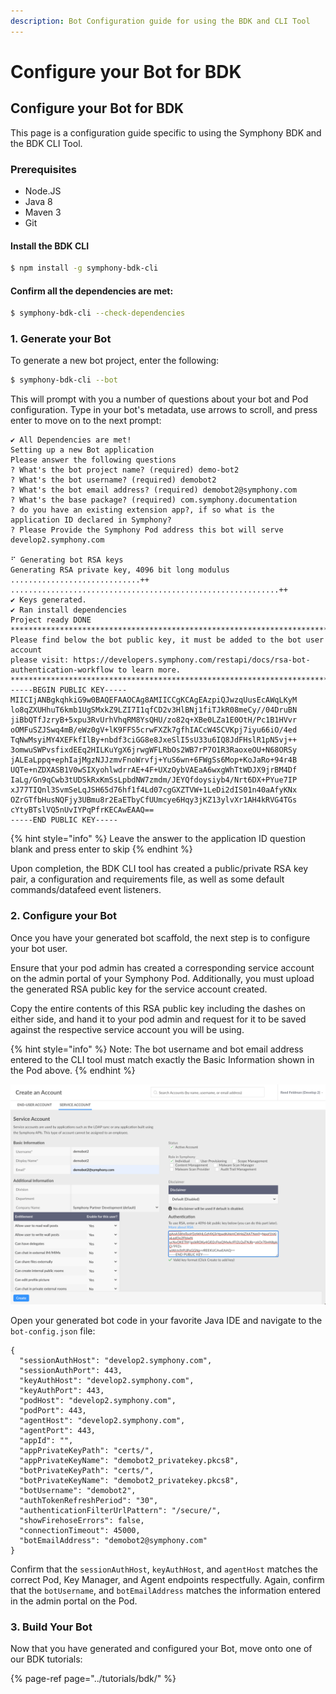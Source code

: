 ```yaml
---
description: Bot Configuration guide for using the BDK and CLI Tool
---
```


# Configure your Bot for BDK

## Configure your Bot for BDK

This page is a configuration guide specific to using the Symphony BDK and the BDK CLI Tool.

### Prerequisites

* Node.JS
* Java 8
* Maven 3
* Git

#### Install the BDK CLI

```bash
$ npm install -g symphony-bdk-cli
```

#### Confirm all the dependencies are met:

```bash
$ symphony-bdk-cli --check-dependencies
```

### 1.  Generate your Bot

To generate a new bot project, enter the following:

```bash
$ symphony-bdk-cli --bot
```

This will prompt with you a number of questions about your bot and Pod configuration. Type in your bot's metadata, use arrows to scroll, and press enter to move on to the next prompt:

```text
✔ All Dependencies are met!
Setting up a new Bot application
Please answer the following questions
? What's the bot project name? (required) demo-bot2
? What's the bot username? (required) demobot2
? What's the bot email address? (required) demobot2@symphony.com
? What's the base package? (required) com.symphony.documentation
? do you have an existing extension app?, if so what is the application ID declared in Symphony? 
? Please Provide the Symphony Pod address this bot will serve develop2.symphony.com

⠋ Generating bot RSA keys
Generating RSA private key, 4096 bit long modulus
.............................++
............................................................++
✔ Keys generated.
✔ Ran install dependencies
Project ready DONE
********************************************************************************************
Please find below the bot public key, it must be added to the bot user account
please visit: https://developers.symphony.com/restapi/docs/rsa-bot-authentication-workflow to learn more.
********************************************************************************************
-----BEGIN PUBLIC KEY-----
MIICIjANBgkqhkiG9w0BAQEFAAOCAg8AMIICCgKCAgEAzpiQJwzqUusEcAWqLKyM
lo8qZXUHhuT6kmb1UgSMxkZ9LZI7I1qfCD2v3HlBNj1fiTJkR08meCy//04DruBN
jiBbQTfJzryB+5xpu3RvUrhVhqRM8YsQHU/zo82q+XBe0LZa1E0OtH/Pc1B1HVvr
oOMFuSZJSwq4mB/eWz0gV+lK9FFS5crwFXZk7gfhIACcW4SCVKpj7iyu66iO/4ed
TqNwMsyiMY4XEFkfIlBy+nbdf3ciGG8e8JxeSlI5sU33u6IQ8JdFHslR1pN5vj++
3omwuSWPvsfixdEEq2HILKuYgX6jrwgWFLRbOs2WB7rP7O1R3RaoxeOU+N68ORSy
jALEaLppq+ephIajMgzNJJzmvFnoWrvfj+YuS6wn+6FWgSs6Mop+KoJaRo+94r4B
UQTe+nZDXASB1V0wSIXyohlwdrrAE+4F+UXzOybVAEaA6wxgWhTtWDJX9jrBM4Df
IaLg/Gn9qCwb3tUDSkRxKmSsLpbdNW7zmdm/JEYQfdoysiyb4/Nrt6DX+PYue7IP
xJ77TIQnl3SvmSeLqJSH65d76hf1f4Ld07cgGXZTVW+1LeDi2dIS01n40aAfyKNx
OZrGTfbHusNQFjy3UBmu8r2EaETbyCfUUmcye6Hqy3jKZ13ylvXr1AH4kRVG4TGs
cYtyBTslVQ5nUvIYPqPfrKECAwEAAQ==
-----END PUBLIC KEY-----
```

{% hint style="info" %}
Leave the answer to the application ID question blank and press enter to skip
{% endhint %}

Upon completion, the BDK CLI tool has created a public/private RSA key pair, a configuration and requirements file, as well as some default commands/datafeed event listeners.

### 2. Configure your Bot

Once you have your generated bot scaffold, the next step is to configure your bot user.

Ensure that your pod admin has created a corresponding service account on the admin portal of your Symphony Pod. Additionally, you must upload the generated RSA public key for the service account created.

Copy the entire contents of this RSA public key including the dashes on either side, and hand it to your pod admin and request for it to be saved against the respective service account you will be using.

{% hint style="info" %}
Note: The bot username and bot email address entered to the CLI tool must match exactly the Basic Information shown in the Pod above.
{% endhint %}

![](../../.gitbook/assets/screen-shot-2020-07-11-at-6.07.09-pm%20%282%29.png)

Open your generated bot code in your favorite Java IDE and navigate to the `bot-config.json` file:

```text
{
  "sessionAuthHost": "develop2.symphony.com",
  "sessionAuthPort": 443,
  "keyAuthHost": "develop2.symphony.com",
  "keyAuthPort": 443,
  "podHost": "develop2.symphony.com",
  "podPort": 443,
  "agentHost": "develop2.symphony.com",
  "agentPort": 443,
  "appId": "",
  "appPrivateKeyPath": "certs/",
  "appPrivateKeyName": "demobot2_privatekey.pkcs8",
  "botPrivateKeyPath": "certs/",
  "botPrivateKeyName": "demobot2_privatekey.pkcs8",
  "botUsername": "demobot2",
  "authTokenRefreshPeriod": "30",
  "authenticationFilterUrlPattern": "/secure/",
  "showFirehoseErrors": false,
  "connectionTimeout": 45000,
  "botEmailAddress": "demobot2@symphony.com"
}
```

Confirm that the `sessionAuthHost`, `keyAuthHost`, and `agentHost` matches the correct Pod, Key Manager, and Agent endpoints respectfully. Again, confirm that the `botUsername`, and `botEmailAddress` matches the information entered in the admin portal on the Pod.

### 3.  Build Your Bot

Now that you have generated and configured your Bot, move onto one of our BDK tutorials:

{% page-ref page="../tutorials/bdk/" %}

